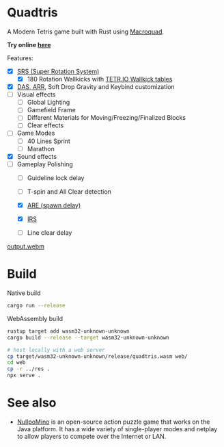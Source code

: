 # Quadtris

A Modern Tetris game built with Rust using [Macroquad](https://macroquad.rs/).

**Try online [here](https://quadtris.401770.xyz)**

Features:

- [x] [SRS (Super Rotation System)](https://harddrop.com/wiki/SRS)
  - [x] 180 Rotation Wallkicks with [TETR.IO Wallkick tables](https://twitter.com/tetriogame/status/1271572187309375491)
- [x] [DAS, ARR](https://harddrop.com/wiki/ARR), Soft Drop Gravity and Keybind customization
- [ ] Visual effects
  - [ ] Global Lighting
  - [ ] Gamefield Frame
  - [ ] Different Materials for Moving/Freezing/Finalized Blocks
  - [ ] Clear effects
- [ ] Game Modes
  - [ ] 40 Lines Sprint
  - [ ] Marathon
- [x] Sound effects
- [ ] Gameplay Polishing
  - [ ] Guideline lock delay
  - [ ] T-spin and All Clear detection
  - [x] [ARE (spawn delay)](https://harddrop.com/wiki/ARE)
  - [x] [IRS](https://harddrop.com/wiki/IRS#IRS)
  - [ ] Line clear delay


[output.webm](https://user-images.githubusercontent.com/29040696/209563673-65858886-696c-4b2f-95ce-931978e69607.webm)

# Build

Native build

```bash
cargo run --release
```

WebAssembly build

```bash
rustup target add wasm32-unknown-unknown
cargo build --release --target wasm32-unknown-unknown

# host locally with a web server
cp target/wasm32-unknown-unknown/release/quadtris.wasm web/
cd web
cp -r ../res .
npx serve .
```

# See also

- [NullpoMino](https://github.com/nullpomino/nullpomino) is an open-source action puzzle game that works on the Java platform. It has a wide variety of single-player modes and netplay to allow players to compete over the Internet or LAN.
